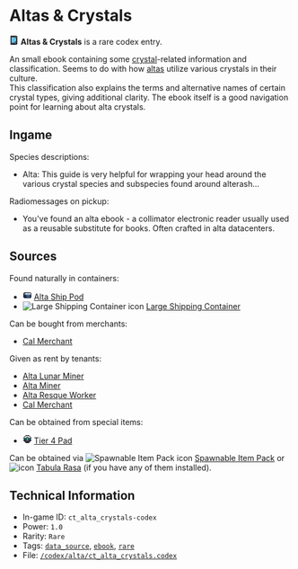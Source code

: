 # Altas & Crystals

<img src="https://raw.githubusercontent.com/Ceterai/Enternia/main/codex/alta/ebook/lab.png" alt="Altas & Crystals icon" loading="lazy" height="16px" width="auto" /> **Altas & Crystals** is a rare codex entry.

An small ebook containing some [crystal](https://ceterai.github.io/MyEnternia/Wiki/Tags/Crystal)-related information and classification. Seems to do with how [altas](https://ceterai.github.io/MyEnternia/Wiki/Tags/Alta) utilize various crystals in their culture.  
This classification also explains the terms and alternative names of certain crystal types, giving additional clarity. The ebook itself is a good navigation point for learning about alta crystals.

## Ingame

Species descriptions:

- Alta: This guide is very helpful for wrapping your head around the various crystal species and subspecies found around alterash...

Radiomessages on pickup:

- You've found an alta ebook - a collimator electronic reader usually used as a reusable substitute for books. Often crafted in alta datacenters.

## Sources

Found naturally in containers:

- <img src="https://raw.githubusercontent.com/Ceterai/Enternia/main/objects/alta/ship/pod/icon.png" alt="Alta Ship Pod icon" loading="lazy" height="16px" width="auto" /> [Alta Ship Pod](https://ceterai.github.io/MyEnternia/Wiki/AltaShipPod)
- <img src="https://starbounder.org/mediawiki/images/e/e4/Large_Shipping_Container.png" alt="Large Shipping Container icon" loading="lazy" height="12px" width="30px" /> [Large Shipping Container](https://starbounder.org/Large_Shipping_Container)

Can be bought from merchants:

- [Cal Merchant](https://ceterai.github.io/MyEnternia/Wiki/CalMerchant)

Given as rent by tenants:

- [Alta Lunar Miner](https://ceterai.github.io/MyEnternia/Wiki/AltaLunarMiner)
- [Alta Miner](https://ceterai.github.io/MyEnternia/Wiki/AltaMiner)
- [Alta Resque Worker](https://ceterai.github.io/MyEnternia/Wiki/AltaResqueWorker)
- [Cal Merchant](https://ceterai.github.io/MyEnternia/Wiki/CalMerchant)

Can be obtained from special items:

- <img src="https://raw.githubusercontent.com/Ceterai/Enternia/main/items/active/alta/loot/tier4.png" alt="Tier 4 Pad icon" loading="lazy" height="16px" width="auto" /> [Tier 4 Pad](https://ceterai.github.io/MyEnternia/Wiki/Tier4Pad)

Can be obtained via <img src="https://raw.githubusercontent.com/Silverfeelin/Starbound-SpawnableItemPack/master/interface/sip/iconSmall.png" alt="Spawnable Item Pack icon" width="18" height="14"/> [Spawnable Item Pack](https://steamcommunity.com/sharedfiles/filedetails/?id=733665104) or <img src="https://steamuserimages-a.akamaihd.net/ugc/263843960696222713/3EC9A7C005541F7D577EBCB8C5736B4EFC9973D6/" alt="icon" width="8" height="12"/> [Tabula Rasa](https://community.playstarbound.com/resources/the-tabula-rasa.3222/) (if you have any of them installed).

## Technical Information

- In-game ID: `ct_alta_crystals-codex`
- Power: `1.0`
- Rarity: `Rare`
- Tags: [`data_source`](https://ceterai.github.io/MyEnternia/Wiki/Tags/DataSource), [`ebook`](https://ceterai.github.io/MyEnternia/Wiki/Tags/Ebook), [`rare`](https://ceterai.github.io/MyEnternia/Wiki/Tags/Rare)
- File: [`/codex/alta/ct_alta_crystals.codex`](https://github.com/Ceterai/Enternia/blob/main/codex/alta/ct_alta_crystals.codex)
